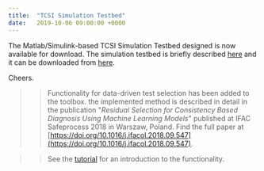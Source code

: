 ```yaml
---
title:  "TCSI Simulation Testbed"
date:   2019-10-06 09:00:00 +0000
---
```


The Matlab/Simulink-based TCSI Simulation Testbed designed is now available for download. The simulation testbed is briefly described [here](https://nkymark.github.io/downloads) and it can be downloaded from [here](https://github.com/nkymark/TCSISimTestbed).


Cheers.

>> Functionality for data-driven test selection has been added to the toolbox. the implemented method is described in detail in the publication
"_Residual Selection for Consistency Based Diagnosis Using Machine Learning Models_" published at IFAC Safeprocess 2018 in Warszaw, Poland. Find the full paper at [https://doi.org/10.1016/j.ifacol.2018.09.547](https://doi.org/10.1016/j.ifacol.2018.09.547).

>> See the [tutorial](/tutorial/rf-test-selection/) for an introduction to the functionality.
